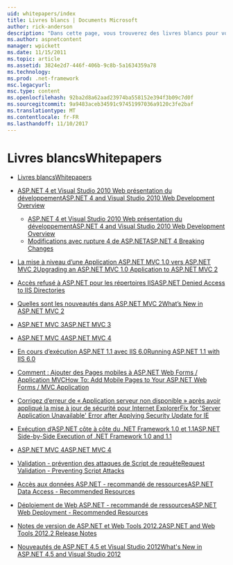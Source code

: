 ```yaml
---
uid: whitepapers/index
title: Livres blancs | Documents Microsoft
author: rick-anderson
description: "Dans cette page, vous trouverez des livres blancs pour vous aider à installer et configurer ASP.NET et pour vous aider à écrire des applications ASP.NET sécurisées, rapides et flexibles."
ms.author: aspnetcontent
manager: wpickett
ms.date: 11/15/2011
ms.topic: article
ms.assetid: 3824e2d7-446f-406b-9c8b-5a1634359a78
ms.technology: 
ms.prod: .net-framework
msc.legacyurl: 
msc.type: content
ms.openlocfilehash: 92ba2d8a62aad23974ba558152e394f3b09c7d0f
ms.sourcegitcommit: 9a9483aceb34591c97451997036a9120c3fe2baf
ms.translationtype: MT
ms.contentlocale: fr-FR
ms.lasthandoff: 11/10/2017
---
```

<a name="whitepapers"></a><span data-ttu-id="16ccf-103">Livres blancs</span><span class="sxs-lookup"><span data-stu-id="16ccf-103">Whitepapers</span></span>
====================
- [<span data-ttu-id="16ccf-104">Livres blancs</span><span class="sxs-lookup"><span data-stu-id="16ccf-104">Whitepapers</span></span>](overview.md)
- [<span data-ttu-id="16ccf-105">ASP.NET 4 et Visual Studio 2010 Web présentation du développement</span><span class="sxs-lookup"><span data-stu-id="16ccf-105">ASP.NET 4 and Visual Studio 2010 Web Development Overview</span></span>](aspnet4/index.md)

    - [<span data-ttu-id="16ccf-106">ASP.NET 4 et Visual Studio 2010 Web présentation du développement</span><span class="sxs-lookup"><span data-stu-id="16ccf-106">ASP.NET 4 and Visual Studio 2010 Web Development Overview</span></span>](aspnet4/overview.md)
    - [<span data-ttu-id="16ccf-107">Modifications avec rupture 4 de ASP.NET</span><span class="sxs-lookup"><span data-stu-id="16ccf-107">ASP.NET 4 Breaking Changes</span></span>](aspnet4/breaking-changes.md)
- [<span data-ttu-id="16ccf-108">La mise à niveau d’une Application ASP.NET MVC 1.0 vers ASP.NET MVC 2</span><span class="sxs-lookup"><span data-stu-id="16ccf-108">Upgrading an ASP.NET MVC 1.0 Application to ASP.NET MVC 2</span></span>](aspnet-mvc2-upgrade-notes.md)
- [<span data-ttu-id="16ccf-109">Accès refusé à ASP.NET pour les répertoires IIS</span><span class="sxs-lookup"><span data-stu-id="16ccf-109">ASP.NET Denied Access to IIS Directories</span></span>](denied-access-to-iis-directories.md)
- [<span data-ttu-id="16ccf-110">Quelles sont les nouveautés dans ASP.NET MVC 2</span><span class="sxs-lookup"><span data-stu-id="16ccf-110">What’s New in ASP.NET MVC 2</span></span>](what-is-new-in-aspnet-mvc.md)
- [<span data-ttu-id="16ccf-111">ASP.NET MVC 3</span><span class="sxs-lookup"><span data-stu-id="16ccf-111">ASP.NET MVC 3</span></span>](mvc3-release-notes.md)
- [<span data-ttu-id="16ccf-112">ASP.NET MVC 4</span><span class="sxs-lookup"><span data-stu-id="16ccf-112">ASP.NET MVC 4</span></span>](mvc4-beta-release-notes.md)
- [<span data-ttu-id="16ccf-113">En cours d’exécution ASP.NET 1.1 avec IIS 6.0</span><span class="sxs-lookup"><span data-stu-id="16ccf-113">Running ASP.NET 1.1 with IIS 6.0</span></span>](aspnet-and-iis6.md)
- [<span data-ttu-id="16ccf-114">Comment : Ajouter des Pages mobiles à ASP.NET Web Forms / Application MVC</span><span class="sxs-lookup"><span data-stu-id="16ccf-114">How To: Add Mobile Pages to Your ASP.NET Web Forms / MVC Application</span></span>](add-mobile-pages-to-your-aspnet-web-forms-mvc-application.md)
- [<span data-ttu-id="16ccf-115">Corrigez d’erreur de « Application serveur non disponible » après avoir appliqué la mise à jour de sécurité pour Internet Explorer</span><span class="sxs-lookup"><span data-stu-id="16ccf-115">Fix for 'Server Application Unavailable' Error after Applying Security Update for IE</span></span>](ms03-32-issue.md)
- [<span data-ttu-id="16ccf-116">Exécution d’ASP.NET côte à côte du .NET Framework 1.0 et 1.1</span><span class="sxs-lookup"><span data-stu-id="16ccf-116">ASP.NET Side-by-Side Execution of .NET Framework 1.0 and 1.1</span></span>](side-by-side-with-10.md)
- [<span data-ttu-id="16ccf-117">ASP.NET MVC 4</span><span class="sxs-lookup"><span data-stu-id="16ccf-117">ASP.NET MVC 4</span></span>](mvc4-release-notes.md)
- [<span data-ttu-id="16ccf-118">Validation - prévention des attaques de Script de requête</span><span class="sxs-lookup"><span data-stu-id="16ccf-118">Request Validation - Preventing Script Attacks</span></span>](request-validation.md)
- [<span data-ttu-id="16ccf-119">Accès aux données ASP.NET - recommandé de ressources</span><span class="sxs-lookup"><span data-stu-id="16ccf-119">ASP.NET Data Access - Recommended Resources</span></span>](aspnet-data-access-content-map.md)
- [<span data-ttu-id="16ccf-120">Déploiement de Web ASP.NET - recommandé de ressources</span><span class="sxs-lookup"><span data-stu-id="16ccf-120">ASP.NET Web Deployment - Recommended Resources</span></span>](aspnet-web-deployment-content-map.md)
- [<span data-ttu-id="16ccf-121">Notes de version de ASP.NET et Web Tools 2012.2</span><span class="sxs-lookup"><span data-stu-id="16ccf-121">ASP.NET and Web Tools 2012.2 Release Notes</span></span>](aspnet-and-web-tools-20122-release-notes.md)
- [<span data-ttu-id="16ccf-122">Nouveautés de ASP.NET 4.5 et Visual Studio 2012</span><span class="sxs-lookup"><span data-stu-id="16ccf-122">What's New in ASP.NET 4.5 and Visual Studio 2012</span></span>](whats-new-in-aspnet-45-and-visual-studio-2012.md)
